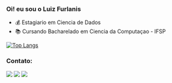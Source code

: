 ### Oi! eu sou o Luiz Furlanis

- 💰 Estagiario em Ciencia de Dados
- 📚 Cursando Bacharelado em Ciencia da Computaçao - IFSP

  
[![Top Langs](https://github-readme-stats.vercel.app/api/top-langs/?username=luizfurlanis&layout=compact)](https://github.com/luizfurlanis/github-readme-stats) 

### Contato:
<div> 
  <a href="https://www.instagram.com/l_furlanis/" target="_blank"><img src="https://img.shields.io/badge/-Instagram-%23E4405F?style=for-the-badge&logo=instagram&logoColor=white" target="_blank"></a> 
  <a href = "mailto:furlanis.lu@gmail.com"><img src="https://img.shields.io/badge/-Gmail-%23333?style=for-the-badge&logo=gmail&logoColor=white" target="_blank"></a>
  <a href="https://www.linkedin.com/in/luiz-octavio-furlanis-b81101277/" target="_blank"><img src="https://img.shields.io/badge/-LinkedIn-%230077B5?style=for-the-badge&logo=linkedin&logoColor=white" target="_blank"></a> 
 
</div>
